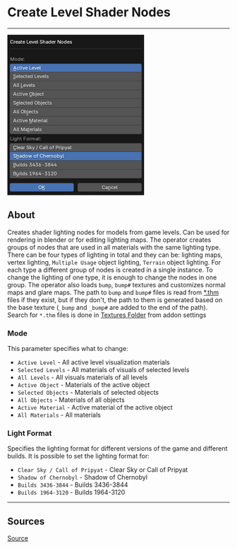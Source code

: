 # Create Level Shader Nodes

___

![alt text](images/operator-create-level-shader-nodes.png)

## About

Creates shader lighting nodes for models from game levels. Can be used for rendering in blender or for editing lighting maps. The operator creates groups of nodes that are used in all materials with the same lighting type. There can be four types of lighting in total and they can be: lighting maps, vertex lighting, `Multiple Usage` object lighting, `Terrain` object lighting. For each type a different group of nodes is created in a single instance. To change the lighting of one type, it is enough to change the nodes in one group. The operator also loads `bump`, `bump#` textures and customizes normal maps and glare maps. The path to `bump` and `bump#` files is read from [*.thm](../../../../main-folders-and-files/file-formats/textures/thm.md) files if they exist, but if they don't, the path to them is generated based on the base texture (`_bump` and `_bump#` are added to the end of the path). Search for `*.thm` files is done in [Textures Folder](../addon-preference-panels/blender-x-ray-addon-preference-panel-paths.md#textures-folder) from addon settings

### Mode

This parameter specifies what to change:

- `Active Level` - All active level visualization materials
- `Selected Levels` - All materials of visuals of selected levels
- `All Levels` - All visuals materials of all levels
- `Active Object` - Materials of the active object
- `Selected Objects` - Materials of selected objects
- `All Objects` - Materials of all objects
- `Active Material` - Active material of the active object
- `All Materials` - All materials

### Light Format

Specifies the lighting format for different versions of the game and different builds. It is possible to set the lighting format for:

- `Clear Sky / Call of Pripyat` - Clear Sky or Call of Pripyat
- `Shadow of Chernobyl` - Shadow of Chernobyl
- `Builds 3436-3844` - Builds 3436-3844
- `Builds 1964-3120` - Builds 1964-3120

___

## Sources

[Source](https://github.com/PavelBlend/blender-xray/wiki/Panel-Batch-Tools#create-level-shader-nodes)
